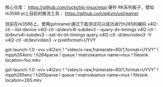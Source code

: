核心仓库：
https://github.com/rockchip-linux/mpp
硬件 RK系列板子，譬如rk3566
pi上目前的推流工具：
https://github.com/pikvm/ustreamer

目前在rk3566上，使用gstreamer通过下面测试可以成功进行h265的编码
v4l2-ctl --list-device
v4l2-ctl -d/dev/v4l-subdev3 --query-dv-timings
v4l2-ctl -d/dev/v4l-subdev3 --set-dv-bt-timings query
v4l2-ctl -d/dev/video3 -V
v4l2-ctl -d/dev/video3 -v pixelformat=UYVY

gst-launch-1.0 -vvv v4l2src ! "video/x-raw,framerate=60/1,format=UYVY" ! mpph264enc ! h264parse ! queue ! matroskamux name=mux ! filesink location=foo.mkv

gst-launch-1.0 -vvv v4l2src ! "video/x-raw,framerate=60/1,format=UYVY" ! mpph265enc ! h265parse ! queue ! matroskamux name=mux ! filesink location=265.mkv
